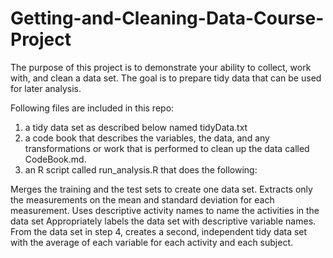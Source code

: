 # Getting-and-Cleaning-Data-Course-Project
 
The purpose of this project is to demonstrate your ability to collect, work with, and clean a data set. The goal is to prepare tidy data that can be used for later analysis. 

Following files are included in this repo:
1) a tidy data set as described below named tidyData.txt
2) a code book that describes the variables, the data, and any transformations or work that is performed to clean up the data called CodeBook.md. 
3) an R script called run_analysis.R that does the following:

Merges the training and the test sets to create one data set.
Extracts only the measurements on the mean and standard deviation for each measurement.
Uses descriptive activity names to name the activities in the data set
Appropriately labels the data set with descriptive variable names.
From the data set in step 4, creates a second, independent tidy data set with the average of each variable for each activity and each subject.
